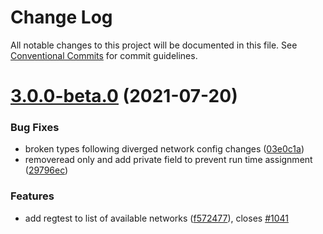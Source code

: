 # Change Log

All notable changes to this project will be documented in this file.
See [Conventional Commits](https://conventionalcommits.org) for commit guidelines.

# [3.0.0-beta.0](https://github.com/blockstack/blockstack.js/compare/v2.0.0-beta.1...v3.0.0-beta.0) (2021-07-20)


### Bug Fixes

* broken types following diverged network config changes ([03e0c1a](https://github.com/blockstack/blockstack.js/commit/03e0c1a3401f3f58f41933563e9eb4cef2df4830))
* removeread only and add private field to prevent run time assignment ([29796ec](https://github.com/blockstack/blockstack.js/commit/29796ece1dd93869500068a2f8d1e5e4d7cfdf5f))


### Features

* add regtest to list of available networks ([f572477](https://github.com/blockstack/blockstack.js/commit/f572477ca0e5bc5e862c8a4e2fcc276655ee55a3)), closes [#1041](https://github.com/blockstack/blockstack.js/issues/1041)
